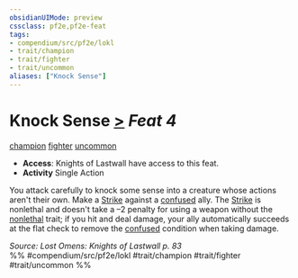 ```yaml
---
obsidianUIMode: preview
cssclass: pf2e,pf2e-feat
tags:
- compendium/src/pf2e/lokl
- trait/champion
- trait/fighter
- trait/uncommon
aliases: ["Knock Sense"]
---
```

# Knock Sense  [>](../../Rules/core-rulebook/chapter-9-playing-the-game.md#Actions "Single Action") *Feat 4*  
[champion](../../Rules/traits/champion.md)  [fighter](../../Rules/traits/fighter.md)  [uncommon](../../Rules/traits/uncommon.md)  

- **Access**: Knights of Lastwall have access to this feat.
- **Activity** Single Action

You attack carefully to knock some sense into a creature whose actions aren't their own. Make a [Strike](../../Rules/actions/strike.md) against a [confused](../../Rules/conditions.md#Confused) ally. The [Strike](../../Rules/actions/strike.md) is nonlethal and doesn't take a –2 penalty for using a weapon without the [nonlethal](../../Rules/traits/nonlethal.md) trait; if you hit and deal damage, your ally automatically succeeds at the flat check to remove the [confused](../../Rules/conditions.md#Confused) condition when taking damage.

*Source: Lost Omens: Knights of Lastwall p. 83*  
%% #compendium/src/pf2e/lokl #trait/champion #trait/fighter #trait/uncommon %%